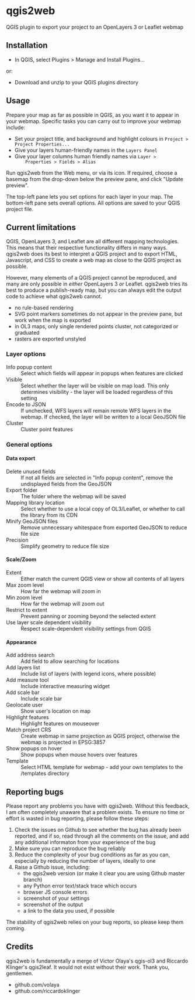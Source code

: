 <h1>qgis2web</h1>
<p>QGIS plugin to export your project to an OpenLayers 3 or Leaflet webmap</p>

<h2>Installation</h2>
<ul>
    <li>In QGIS, select Plugins > Manage and Install Plugins...</li>
</ul>
<p>or:</p>
<ul>
    <li>Download and unzip to your QGIS plugins directory</li>
</ul>

<h2>Usage</h2>
<p>Prepare your map as far as possible in QGIS, as you want it to appear in
your webmap. Specific tasks you can carry out to improve your webmap include:
</p>
<ul>
    <li>Set your project title, and background and highlight colours in 
    <code>Project > Project Properties...</code></li>
    <li>Give your layers human-friendly names in the <code>Layers Panel</code>
    </li>
    <li>Give your layer columns human friendly names via <code>Layer >
    Properties > Fields > Alias</code></li>
</ul>
<p>Run qgis2web from the Web menu, or via its icon. If required, choose a
basemap from the drop-down below the preview pane, and click "Update preview".
</p>
<p>The top-left pane lets you set options for each layer in your map. The
bottom-left pane sets overall options. All options are saved to your QGIS
project file.</p>

<h2>Current limitations</h2>
<p>QGIS, OpenLayers 3, and Leaflet are all different mapping technologies.
This means that their respective functionality differs in many ways. qgis2web
does its best to interpret a QGIS project and to export HTML, Javascript, and
CSS to create a web map as close to the QGIS project as possible.</p>
<p>However, many elements of a QGIS project cannot be reproduced, and many are
only possible in <em>either</em> OpenLayers 3 <em>or</em> Leaflet. qgis2web
tries its best to produce a publish-ready map, but you can always edit the
output code to achieve what qgis2web cannot.</p>
<ul>
    <li>no rule-based rendering</li>
    <li>SVG point markers sometimes do not appear in the preview
        pane, but work when the map is exported</li>
    <li>in OL3 maps, only single rendered points cluster, not categorized
        or graduated</li>
    <li>rasters are exported unstyled</li>
</ul>

<h3>Layer options</h3>
<dl>
    <dt>Info popup content</dt>
        <dd>Select which fields will appear in popups when features are clicked
        </dd> 
    <dt>Visible</dt>
        <dd>Select whether the layer will be visible on map load. This only
            determines visibility - the layer will be loaded regardless of this
            setting</dd> 
    <dt>Encode to JSON</dt>
        <dd>If unchecked, WFS layers will remain remote WFS layers in the
            webmap. If checked, the layer will be written to a local GeoJSON
            file</dd>
    <dt>Cluster</dt>
        <dd>Cluster point features</dd>
</dl>

<h3>General options</h3>

<h4>Data export</h4>
<dl>
    <dt>Delete unused fields</dt>
        <dd>If not all fields are selected in "Info popup content", remove the
            undisplayed fields from the GeoJSON</dd>
    <dt>Export folder</dt>
        <dd>The folder where the webmap will be saved</dd> 
    <dt>Mapping library location</dt>
        <dd>Select whether to use a local copy of OL3/Leaflet, or whether to
            call the library from its CDN</dd>
    <dt>Minify GeoJSON files</dt>
        <dd>Remove unnecessary whitespace from exported GeoJSON to reduce file
            size</dd>
    <dt>Precision</dt>
        <dd>Simplify geometry to reduce file size</dd>
</dl>

<h4>Scale/Zoom</h4>
<dl>
    <dt>Extent</dt>
        <dd>Either match the current QGIS view or show all contents of all
            layers</dd>
    <dt>Max zoom level</dt>
        <dd>How far the webmap will zoom in</dd>
    <dt>Min zoom level</dt>
        <dd>How far the webmap will zoom out</dd>
    <dt>Restrict to extent</dt>
        <dd>Prevent panning or zooming beyond the selected extent</dd>
    <dt>Use layer scale dependent visibility</dt>
        <dd>Respect scale-dependent visibility settings from QGIS</dd>
</dl>

<h4>Appearance</h4>
<dl>
    <dt>Add address search</dt>
        <dd>Add field to allow searching for locations</dd>
    <dt>Add layers list</dt>
        <dd>Include list of layers (with legend icons, where possible)</dd>
    <dt>Add measure tool</dt>
        <dd>Include interactive measuring widget</dd>
    <dt>Add scale bar</dt>
        <dd>Include scale bar</dd>
    <dt>Geolocate user</dt>
        <dd>Show user's location on map</dd>
    <dt>Highlight features</dt>
        <dd>Highlight features on mouseover</dd>
    <dt>Match project CRS</dt>
        <dd>Create webmap in same projection as QGIS project, otherwise the
        webmap is projected in EPSG:3857</dd>
    <dt>Show popups on hover</dt>
        <dd>Show popups when mouse hovers over features</dd>
    <dt>Template</dt>
        <dd>Select HTML template for webmap - add your own templates to the
            /templates directory</dd>
</dl>

<h2>Reporting bugs</h2>
<p>Please report any problems you have with qgis2web. Without this feedback, I
am often completely unaware that a problem exists. To ensure no time or effort
is wasted in bug reporting, please follow these steps:</p>
<ol>
    <li>Check the issues on Github to see whether the bug has already been
        reported, and if so, read through all the comments on the issue, and
        add any additional informaton from your experience of the bug</li>
    <li>Make sure you can reproduce the bug reliably</li>
    <li>Reduce the complexity of your bug conditions as far as you can,
        especially by reducing the number of layers, ideally to one</li>
    <li>Raise a Github issue, including:
    <ul>
        <li>the qgis2web version (or make it clear you are using Github master
            branch)</li>
        <li>any Python error text/stack trace which occurs</li>
        <li>browser JS console errors</li>
        <li>screenshot of your settings</li>
        <li>screenshot of the output</li>
        <li>a link to the data you used, if possible</li>
    </ul></li>
</ol>
<p>The stability of qgis2web relies on your bug reports, so please keep them
coming.</p>

<h2>Credits</h2>
<p>qgis2web is fundamentally a merge of Victor Olaya's qgis-ol3 and Riccardo
Klinger's qgis2leaf. It would not exist without their work. Thank you,
gentlemen.</p>

<ul>
    <li>github.com/volaya</li>
    <li>github.com/riccardoklinger</li>
</ul>
